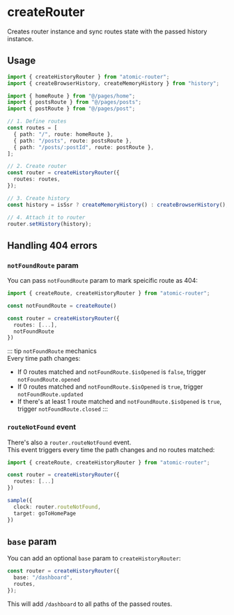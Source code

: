 # createRouter

Creates router instance and sync routes state with the passed history instance.

## Usage

```ts
import { createHistoryRouter } from "atomic-router";
import { createBrowserHistory, createMemoryHistory } from "history";

import { homeRoute } from "@/pages/home";
import { postsRoute } from "@/pages/posts";
import { postRoute } from "@/pages/post";

// 1. Define routes
const routes = [
  { path: "/", route: homeRoute },
  { path: "/posts", route: postsRoute },
  { path: "/posts/:postId", route: postRoute },
];

// 2. Create router
const router = createHistoryRouter({
  routes: routes,
});

// 3. Create history
const history = isSsr ? createMemoryHistory() : createBrowserHistory();

// 4. Attach it to router
router.setHistory(history);
```

## Handling 404 errors

### `notFoundRoute` param

You can pass `notFoundRoute` param to mark speicific route as 404:

```ts
import { createRoute, createHistoryRouter } from "atomic-router";

const notFoundRoute = createRoute()

const router = createHistoryRouter({
  routes: [...],
  notFoundRoute
})
```

::: tip `notFoundRoute` mechanics  
Every time path changes:  
- If 0 routes matched and `notFoundRoute.$isOpened` is `false`, trigger `notFoundRoute.opened`
- If 0 routes matched and `notFoundRoute.$isOpened` is `true`, trigger `notFoundRoute.updated`
- If there's at least 1 route matched and `notFoundRoute.$isOpened` is `true`, trigger `notFoundRoute.closed`
:::

### `routeNotFound` event

There's also a `router.routeNotFound` event.  
This event triggers every time the path changes and no routes matched:

```ts
import { createRoute, createHistoryRouter } from "atomic-router";

const router = createHistoryRouter({
  routes: [...]
})

sample({
  clock: router.routeNotFound,
  target: goToHomePage
})
```

## `base` param

You can add an optional `base` param to `createHistoryRouter`:

```ts
const router = createHistoryRouter({
  base: "/dashboard",
  routes,
});
```

This will add `/dashboard` to all paths of the passed routes.
